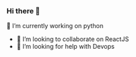### Hi there 👋
🔭 I’m currently working on python 
<!-- - 🌱 I’m currently learning python -->
- 👯 I’m looking to collaborate on ReactJS
- 🤔 I’m looking for help with Devops
<!-- - 💬 Ask me about ...
- 📫 How to reach me: ... 
- 😄 Pronouns: ...
- ⚡ Fun fact: ... -->

